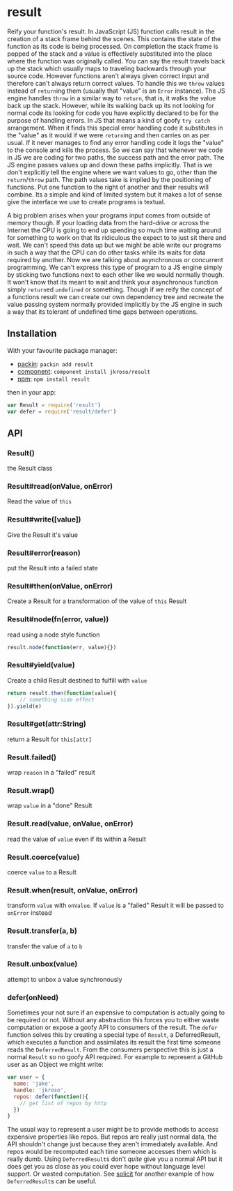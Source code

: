
# result

Reify your function's result. In JavaScript (JS) function calls result in the creation of a stack frame behind the scenes. This contains the state of the function as its code is being processed. On completion the stack frame is popped of the stack and a value is effectively substituted into the place where the function was originally called. You can say the result travels back up the stack which usually maps to traveling backwards through your source code. However functions aren't always given correct input and therefore can't always return correct values. To handle this we `throw` values instead of `return`ing them (usually that "value" is an `Error` instance). The JS engine handles `throw` in a similar way to `return`, that is, it walks the value back up the stack. However, while its walking back up its not looking for normal code its looking for code you have explicitly declared to be for the purpose of handling errors. In JS that means a kind of goofy `try catch` arrangement. When it finds this special error handling code it substitutes in the "value" as it would if we were `return`ing and then carries on as per usual. If it never manages to find any error handling code it logs the "value" to the console and kills the process. So we can say that whenever we code in JS we are coding for two paths, the success path and the error path. The JS engine passes values up and down these paths implicitly. That is we don't explicitly tell the engine where we want values to go, other than the `return`/`throw` path. The path values take is implied by the positioning of functions. Put one function to the right of another and their results will combine. Its a simple and kind of limited system but it makes a lot of sense give the interface we use to create programs is textual.

A big problem arises when your programs input comes from outside of memory though. If your loading data from the hard-drive or across the Internet the CPU is going to end up spending so much time waiting around for something to work on that its ridiculous the expect to to just sit there and wait. We can't speed this data up but we might be able write our programs in such a way that the CPU can do other tasks while its waits for data required by another. Now we are talking about asynchronous or concurrent programming. We can't express this type of program to a JS engine simply by sticking two functions next to each other like we would normally though. It won't know that its meant to wait and think your asynchronous function simply `return`ed `undefined` or something. Though if we reify the concept of a functions result we can create our own dependency tree and recreate the value passing system normally provided implicitly by the JS engine in such a way that its tolerant of undefined time gaps between operations.

## Installation

With your favourite package manager:

- [packin](//github.com/jkroso/packin): `packin add result`
- [component](//github.com/component/component#installing-packages): `component install jkroso/result`
- [npm](//npmjs.org/doc/cli/npm-install.html): `npm install result`

then in your app:

```js
var Result = require('result')
var defer = require('result/defer')
```

## API

### Result()

the Result class

### Result#read(onValue, onError)

Read the value of `this`

### Result#write([value])

Give the Result it's value

### Result#error(reason)

put the Result into a failed state

### Result#then(onValue, onError)

Create a Result for a transformation of the value of `this` Result

### Result#node(fn(error, value))

read using a node style function

```js
result.node(function(err, value){})
```

### Result#yield(value)

Create a child Result destined to fulfill with `value`

```js
return result.then(function(value){
	// something side effect
}).yield(e)
```

### Result#get(attr:String)

  return a Result for `this[attr]`

### Result.failed()

wrap `reason` in a "failed" result

### Result.wrap()

wrap `value` in a "done" Result

### Result.read(value, onValue, onError)

read the value of `value` even if its within a Result

### Result.coerce(value)

coerce `value` to a Result

### Result.when(result, onValue, onError)

transform `value` with `onValue`. If `value` is a "failed" Result it will be passed to `onError` instead

### Result.transfer(a, b)

  transfer the value of `a` to `b`

### Result.unbox(value)

  attempt to unbox a value synchronously

### defer(onNeed)

Sometimes your not sure if an expensive to computation is actually going to be required or not. Without any abstraction this forces you to either waste computation or expose a goofy API to consumers of the result. The `defer` function solves this by creating a special type of `Result`, a DeferredResult, which executes a function and assimilates its result the first time someone reads the `DeferredResult`. From the consumers perspective this is just a normal `Result` so no goofy API required. For example to represent a GitHub user as an Object we might write:

```js
var user = {
  name: 'jake',
  handle: 'jkroso',
  repos: defer(function(){
    // get list of repos by http
  })
}
```

The usual way to represent a user might be to provide methods to access expensive properties like repos. But repos are really just normal data, the API shouldn't change just because they aren't immediately available. And repos would be recomputed each time someone accesses them which is really dumb. Using `DeferredResult`s don't _quite_ give you a normal API but it does get you as close as you could ever hope without language level support. Or wasted computation. See [solicit](//github.com/jkroso/solicit) for another example of how `DeferredResult`s can be useful.
